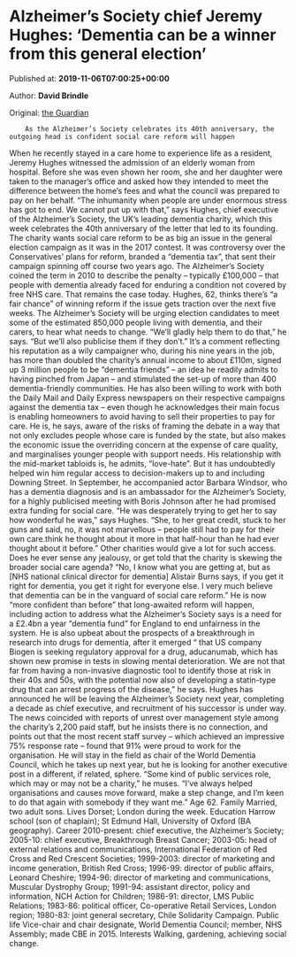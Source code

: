
# Alzheimer’s Society chief Jeremy Hughes: ‘Dementia can be a winner from this general election’

Published at: **2019-11-06T07:00:25+00:00**

Author: **David Brindle**

Original: [the Guardian](https://www.theguardian.com/society/2019/nov/06/jeremy-hughes-alzheimers-society-dementia-winner-general-election)


        As the Alzheimer’s Society celebrates its 40th anniversary, the outgoing head is confident social care reform will happen
      
When he recently stayed in a care home to experience life as a resident, Jeremy Hughes witnessed the admission of an elderly woman from hospital. Before she was even shown her room, she and her daughter were taken to the manager’s office and asked how they intended to meet the difference between the home’s fees and what the council was prepared to pay on her behalf.
“The inhumanity when people are under enormous stress has got to end. We cannot put up with that,” says Hughes, chief executive of the Alzheimer’s Society, the UK’s leading dementia charity, which this week celebrates the 40th anniversary of the letter that led to its founding. The charity wants social care reform to be as big an issue in the general election campaign as it was in the 2017 contest.
It was controversy over the Conservatives’ plans for reform, branded a “dementia tax”, that sent their campaign spinning off course two years ago. The Alzheimer’s Society coined the term in 2010 to describe the penalty – typically £100,000 – that people with dementia already faced for enduring a condition not covered by free NHS care. That remains the case today.
Hughes, 62, thinks there’s “a fair chance” of winning reform if the issue gets traction over the next five weeks. The Alzheimer’s Society will be urging election candidates to meet some of the estimated 850,000 people living with dementia, and their carers, to hear what needs to change. “We’ll gladly help them to do that,” he says. “But we’ll also publicise them if they don’t.”
It’s a comment reflecting his reputation as a wily campaigner who, during his nine years in the job, has more than doubled the charity’s annual income to about £110m, signed up 3 million people to be “dementia friends” – an idea he readily admits to having pinched from Japan – and stimulated the set-up of more than 400 dementia-friendly communities. He has also been willing to work with both the Daily Mail and Daily Express newspapers on their respective campaigns against the dementia tax – even though he acknowledges their main focus is enabling homeowners to avoid having to sell their properties to pay for care.
He is, he says, aware of the risks of framing the debate in a way that not only excludes people whose care is funded by the state, but also makes the economic issue the overriding concern at the expense of care quality, and marginalises younger people with support needs. His relationship with the mid-market tabloids is, he admits, “love-hate”. But it has undoubtedly helped win him regular access to decision-makers up to and including Downing Street.
In September, he accompanied actor Barbara Windsor, who has a dementia diagnosis and is an ambassador for the Alzheimer’s Society, for a highly publicised meeting with Boris Johnson after he had promised extra funding for social care. “He was desperately trying to get her to say how wonderful he was,” says Hughes. “She, to her great credit, stuck to her guns and said, no, it was not marvellous – people still had to pay for their own care.think he thought about it more in that half-hour than he had ever thought about it before.”
Other charities would give a lot for such access. Does he ever sense any jealousy, or get told that the charity is skewing the broader social care agenda? “No, I know what you are getting at, but as [NHS national clinical director for dementia] Alistair Burns says, if you get it right for dementia, you get it right for everyone else. I very much believe that dementia can be in the vanguard of social care reform.”
He is now “more confident than before” that long-awaited reform will happen, including action to address what the Alzheimer’s Society says is a need for a £2.4bn a year “dementia fund” for England to end unfairness in the system. He is also upbeat about the prospects of a breakthrough in research into drugs for dementia, after it emerged
“ that US company Biogen is seeking regulatory approval for a drug, aducanumab, which has shown new promise in tests in slowing mental deterioration. We are not that far from having a non-invasive diagnostic tool to identify those at risk in their 40s and 50s, with the potential now also of developing a statin-type drug that can arrest progress of the disease,” he says.
Hughes has announced he will be leaving the Alzheimer’s Society next year, completing a decade as chief executive, and recruitment of his successor is under way. The news coincided with reports of unrest over management style among the charity’s 2,200 paid staff, but he insists there is no connection, and points out that the most recent staff survey – which achieved an impressive 75% response rate – found that 91% were proud to work for the organisation.
He will stay in the field as chair of the World Dementia Council, which he takes up next year, but he is looking for another executive post in a different, if related, sphere. “Some kind of public services role, which may or may not be a charity,” he muses. “I’ve always helped organisations and causes move forward, make a step change, and I’m keen to do that again with somebody if they want me.”
Age 62.
Family Married, two adult sons.
Lives Dorset; London during the week.
Education Harrow school (son of chaplain); St Edmund Hall, University of Oxford (BA geography).
Career 2010-present: chief executive, the Alzheimer’s Society; 2005-10: chief executive, Breakthrough Breast Cancer; 2003-05: head of external relations and communications, International Federation of Red Cross and Red Crescent Societies; 1999-2003: director of marketing and income generation, British Red Cross; 1996-99: director of public affairs, Leonard Cheshire; 1994-96: director of marketing and communications, Muscular Dystrophy Group; 1991-94: assistant director, policy and information, NCH Action for Children; 1986-91: director, LMS Public Relations; 1983-86: political officer, Co-operative Retail Services, London region; 1980-83: joint general secretary, Chile Solidarity Campaign.
Public life Vice-chair and chair designate, World Dementia Council; member, NHS Assembly; made CBE in 2015.
Interests Walking, gardening, achieving social change.
